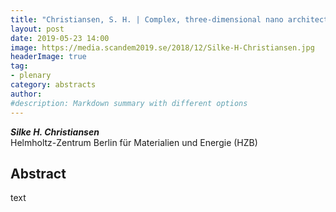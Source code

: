 ```yaml
---
title: "Christiansen, S. H. | Complex, three-dimensional nano architectures in biology and engineered devices"
layout: post
date: 2019-05-23 14:00
image: https://media.scandem2019.se/2018/12/Silke-H-Christiansen.jpg
headerImage: true
tag:
- plenary
category: abstracts
author:
#description: Markdown summary with different options
---
```


_**Silke H. Christiansen**_<br/>
Helmholtz-Zentrum Berlin für Materialien und Energie (HZB)<br/>

## Abstract

text<br/>
